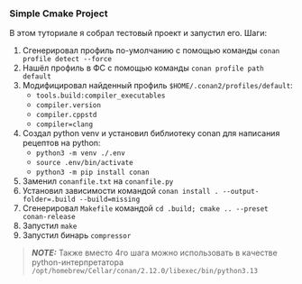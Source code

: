 ### Simple Cmake Project

В этом туториале я собрал тестовый проект и запустил его. Шаги:

1) Сгенерировал профиль по-умолчанию с помощью команды `conan profile detect --force`
2) Нашёл профиль в ФС с помощью команды `conan profile path default`
3) Модифицировал найденный профиль `$HOME/.conan2/profiles/default`:
   - `tools.build:compiler_executables`
   - `compiler.version`
   - `compiler.cppstd`
   - `compiler=clang`
4) Создал python venv и установил библиотеку conan для написания рецептов на python:
   - `python3 -m venv ./.env`
   - `source .env/bin/activate`
   - `python3 -m pip install conan`
5) Заменил `conanfile.txt` на `conanfile.py`
6) Установил зависимости командой `conan install . --output-folder=.build --build=missing`
7) Сгенерировал `Makefile` командой `cd .build; cmake .. --preset conan-release`
8) Запустил `make`
9) Запустил бинарь `compressor`

> **_NOTE:_** Также вместо 4го шага можно использовать в качестве python-интерпретатора 
`/opt/homebrew/Cellar/conan/2.12.0/libexec/bin/python3.13`